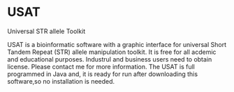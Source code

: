 # USAT
Universal STR allele Toolkit

USAT is a bioinformatic software with a graphic interface for universal Short Tandem Repeat (STR) allele manipulation toolkit. It is free for all acdemic and educational purposes. Industrul and business users need to obtain license. Please contact me for more information.
The USAT is full programmed in Java and, it is ready for run after downloading this software,so no installation is needed. 



